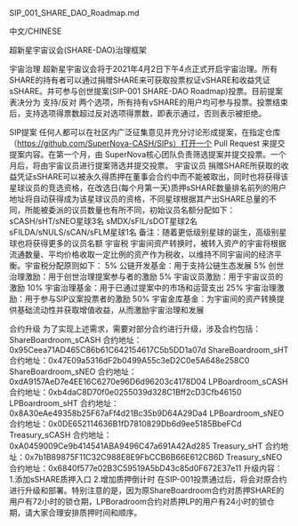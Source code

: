SIP_001_SHARE_DAO_Roadmap.md

中文/CHINESE

超新星宇宙议会(SHARE-DAO)治理框架


宇宙治理
超新星宇宙议会将于2021年4月2日下午4点正式开启宇宙治理。所有SHARE的持有者可以通过捐赠SHARE来可获取投票权证vSHARE和收益凭证sSHARE。并可参与创世提案(SIP-001 SHARE-DAO Roadmap)投票。目前提案表决分为 支持/反对 两个选项，所有持有vSHARE的用户均可参与投票。投票结束后，支持选项得票数超过反对选项得票数，即表示通过，否则表示被拒绝。

SIP提案
任何人都可以在社区内广泛征集意见并充分讨论形成提案，在指定仓库（https://github.com/SuperNova-CASH/SIPs）打开一个 Pull Request 来提交提案内容。在第一个月，由 SuperNova核心团队负责筛选提案并提交投票。一个月后，将由宇宙议员进行提案筛选并提交投票。
宇宙议员
捐赠SHARE所获取的收益凭证sSHARE可以被永久得质押在董事会合约中而不能被取出，同时也将获得该星球议员的竞选资格，在改选日(每个月第一天)质押sSHARE数量排名前列的用户地址将自动获得成为该星球议员的资格，不同星球根据其产出SHARE总量的不同，所能被委派的议员数量也有所不同，初始议员名额分配如下：
sCASH/sHT/sNEO星球3名
sMDX/sFIL/sDOT星球2名
sFILDA/sNULS/sCAN/sFLM星球1名
备注：随着更低级别星球的诞生，高级别星球也将获得更多的议员名额
宇宙税
宇宙间资产转换时，被转入资产的宇宙将根据流通数量、平均价格收取一定比例的资产作为税收，以维持不同宇宙间的经济平衡。宇宙税分配原则如下：
5% 公链开发基金：用于支持公链生态发展
5% 创世治理激励：用于创世治理提案参与者的激励
5% 宇宙议员激励：用于宇宙议员的激励
10% 宇宙治理基金：用于已通过提案中的市场和运营支出
25% 宇宙治理激励：用于参与SIP议案投票者的激励
50% 宇宙金库基金：为宇宙间的资产转换提供基础流动性并获取增值收益，从而激励宇宙治理和发展 

合约升级
为了实现上述需求，需要对部分合约进行升级，涉及合约包括：
ShareBoardroom_sCASH 合约地址：0x95Ceea71AD465C86b61C642154617C5b5DD1a07d
ShareBoardroom_sHT 合约地址：0x47E09a5316dF2b0499A55c3eD2C0e5A648e258C0
ShareBoardroom_sNEO 合约地址：0xdA9157AeD7e4EE16C6270e96D6d96203c4178D04
LPBoardroom_sCASH 合约地址：0xb4daC8D70f0e0255039d328C1Bff2cD3Cfb46150
LPBoardroom_sHT 合约地址：0x8A30eAe49358b25F67aFf4d21Bc35b9D64A29Da4
LPBoardroom_sNEO 合约地址：0x0DE652114636B1fD7810829Db6d9ee5185BbeFCd
Treasury_sCASH 合约地址：0xA0459009Ce9b414541ABA9496C47a691A42Ad285
Treasury_sHT 合约地址：0x7b1B89875F11C32C988E8E9FbCCB6B66E612CB6D
Treasury_sNEO 合约地址：0x6840f577e02B3C59519A5bD43c85d0F672E37e11
升级内容：
1.添加sSHARE质押入口
2.增加质押倒计时
在SIP-001投票通过后，将会对原合约进行升级和部署。特别注意的是，因为原ShareBoardroom合约对质押SHARE的用户有72小时的锁仓期，LPBoradroom合约对质押LP的用户有24小时的锁仓期，请大家合理安排质押时间和顺序。

